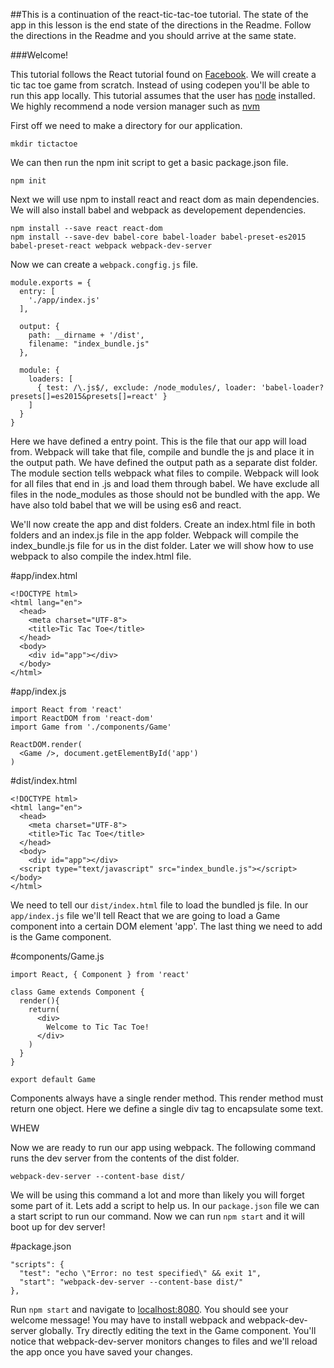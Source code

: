 ##This is a continuation of the react-tic-tac-toe tutorial. The state of the app in this lesson is the end state of the directions in the Readme. Follow the directions in the Readme and you should arrive at the same state.


###Welcome!

This tutorial follows the React tutorial found on [Facebook](https://facebook.github.io/react/tutorial/tutorial.html).
We will create a tic tac toe game from scratch.  Instead of using codepen you'll
be able to run this app locally.  This tutorial assumes that the user has [node](https://nodejs.org/en/download/)
installed.  We highly recommend a node version manager such as [nvm](https://github.com/creationix/nvm)

First off we need to make a directory for our application.

```
mkdir tictactoe
```

We can then run the npm init script to get a basic package.json file.

```
npm init
```

Next we will use npm to install react and react dom as main dependencies.  We will also
install babel and webpack as developement dependencies.

```
npm install --save react react-dom
npm install --save-dev babel-core babel-loader babel-preset-es2015 babel-preset-react webpack webpack-dev-server
```

Now we can create a `webpack.congfig.js` file.

```
module.exports = {
  entry: [
    './app/index.js'
  ],

  output: {
    path: __dirname + '/dist',
    filename: "index_bundle.js"
  },

  module: {
    loaders: [
      { test: /\.js$/, exclude: /node_modules/, loader: 'babel-loader?presets[]=es2015&presets[]=react' }
    ]
  }
}
```

Here we have defined a entry point.  This is the file that our app will load from.  Webpack will take that file,
compile and bundle the js and place it in the output path.  We have defined the output path as a separate dist
folder.  The module section tells webpack what files to compile.  Webpack will look for all files that end in
.js and load them through babel.  We have exclude all files in the node_modules as those should not be bundled
with the app.  We have also told babel that we will be using es6 and react.

We'll now create the app and dist folders.  Create an index.html file in both folders and an index.js file in
the app folder.  Webpack will compile the index_bundle.js file for us in the dist folder.  Later we will show
how to use webpack to also compile the index.html file.

#app/index.html
```
<!DOCTYPE html>
<html lang="en">
  <head>
    <meta charset="UTF-8">
    <title>Tic Tac Toe</title>
  </head>
  <body>
    <div id="app"></div>
  </body>
</html>
```
#app/index.js
```
import React from 'react'
import ReactDOM from 'react-dom'
import Game from './components/Game'

ReactDOM.render(
  <Game />, document.getElementById('app')
)
```
#dist/index.html
```
<!DOCTYPE html>
<html lang="en">
  <head>
    <meta charset="UTF-8">
    <title>Tic Tac Toe</title>
  </head>
  <body>
    <div id="app"></div>
  <script type="text/javascript" src="index_bundle.js"></script></body>
</html>
```

We need to tell our `dist/index.html` file to load the bundled js file.  In our `app/index.js`
file we'll tell React that we are going to load a Game component into a certain DOM
element 'app'.  The last thing we need to add is the Game component.

#components/Game.js
```
import React, { Component } from 'react'

class Game extends Component {
  render(){
    return(
      <div>
        Welcome to Tic Tac Toe!
      </div>
    )
  }
}

export default Game
```
Components always have a single render method.  This render method must return one object.
Here we define a single div tag to encapsulate some text.  

WHEW

Now we are ready to run our app using webpack.  The following command runs the dev server
from the contents of the dist folder.
```
webpack-dev-server --content-base dist/
```

We will be using this command a lot and more than likely you will forget some part of it.
Lets add a script to help us. In our `package.json` file we can a start script to run our
command.  Now we can run `npm start` and it will boot up for dev server!

#package.json
```
"scripts": {
  "test": "echo \"Error: no test specified\" && exit 1",
  "start": "webpack-dev-server --content-base dist/"
},
```

Run `npm start` and navigate to [localhost:8080](localhost:8080).  You should see
your welcome message!  You may have to install webpack and webpack-dev-server globally.
Try directly editing the text in the Game component.  You'll
notice that webpack-dev-server monitors changes to files and we'll reload the app
once you have saved your changes.
